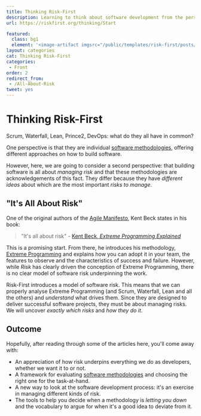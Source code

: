 ```yaml
---
title: Thinking Risk-First
description: Learning to think about software development from the perspective of risk
url: https://riskfirst.org/thinking/Start

featured: 
  class: bg1
  element: '<image-artifact imgsrc="/public/templates/risk-first/posts/bulb.svg">Track 2: Thinking Risk-First</image-artifact>'
layout: categories
cat: Thinking Risk-First
categories:
 - Front
order: 2
redirect_from:
 - /All-About-Risk
tweet: yes
---
```



# Thinking Risk-First

Scrum, Waterfall, Lean, Prince2, DevOps:  what do they all have in common?  

One perspective is that they are individual [software methodologies](https://en.wikipedia.org/wiki/Software_development_process#Methodologies), offering different approaches on how to build software.

However, here, we are going to consider a second perspective:  that building software is all about _managing risk_ and that these methodologies are acknowledgements of this fact. They differ because they have _different ideas_ about which are the most important _risks to manage_.

## "It's All About Risk"

One of the original authors of the [Agile Manifesto](https://en.wikipedia.org/wiki/Agile_software_development#The_Agile_Manifesto), Kent Beck states in his book:

> "It's all about risk" - [Kent Beck, _Extreme Programming Explained_](http://amzn.eu/d/gUQjnbF)

This is a promising start.  From there, he introduces his methodology, [Extreme Programming](https://en.wikipedia.org/wiki/Extreme_programming) and explains how you can adopt it in your team, the features to observe and the characteristics of success and failure.  However, while _Risk_ has clearly driven the conception of Extreme Programming, there is no clear model of software risk underpinning the work.

Risk-First introduces a model of software risk.  This means that we can properly analyse Extreme Programming (and Scrum, Waterfall, Lean and all the others) and _understand_ what drives them.  Since they are designed to deliver successful software projects, they must be about managing risks. We will uncover _exactly which risks_ and _how they do it_.

## Outcome

Hopefully, after reading through some of the articles here, you'll come away with:

- An appreciation of how risk underpins everything we do as developers, whether we want it to or not.
- A framework for evaluating [software methodologies](https://en.wikipedia.org/wiki/Software_development_process#Methodologies) and choosing the right one for the task-at-hand.
- A new way to look at the software development process: it's an exercise in managing different kinds of risk.
- The tools to help you decide when a methodology is _letting you down_ and the vocabulary to argue for when it's a good idea to deviate from it.

